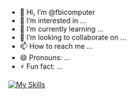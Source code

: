 - 👋 Hi, I’m @fbicomputer
- 👀 I’m interested in ...
- 🌱 I’m currently learning ...
- 💞️ I’m looking to collaborate on ...
- 📫 How to reach me ...
- 😄 Pronouns: ...
- ⚡ Fun fact: ...

[![My Skills](https://skillicons.dev/icons?i=js,html,css,wasm)](@fbicomputer)